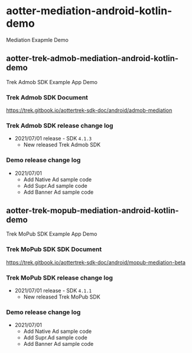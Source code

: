 # aotter-mediation-android-kotlin-demo
Mediation Exapmle Demo

## aotter-trek-admob-mediation-android-kotlin-demo
Trek Admob SDK Example App Demo

### Trek Admob SDK Document
https://trek.gitbook.io/aottertrek-sdk-doc/android/admob-mediation

### Trek Admob SDK release change log
- 2021/07/01 release - SDK `4.1.3`
     - New released Trek Admob SDK

### Demo release change log
- 2021/07/01 
    - Add Native Ad sample code 
    - Add Supr.Ad sample code
    - Add Banner Ad sample code

## aotter-trek-mopub-mediation-android-kotlin-demo
Trek MoPub SDK Example App Demo

### Trek MoPub SDK SDK Document
https://trek.gitbook.io/aottertrek-sdk-doc/android/mopub-mediation-beta

### Trek MoPub SDK release change log
- 2021/07/01 release - SDK `4.1.1`
     - New released Trek MoPub SDK

### Demo release change log
- 2021/07/01 
    - Add Native Ad sample code 
    - Add Supr.Ad sample code
    - Add Banner Ad sample code
